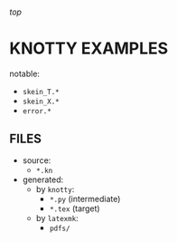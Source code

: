 <h6>top

# KNOTTY EXAMPLES
notable:
- `skein_T.*`
- `skein_X.*`
- `error.*`

## FILES
- source:
  - `*.kn`
- generated:
  - by `knotty`:
    - `*.py` (intermediate)
    - `*.tex` (target)
  - by `latexmk`:
    - `pdfs/`
